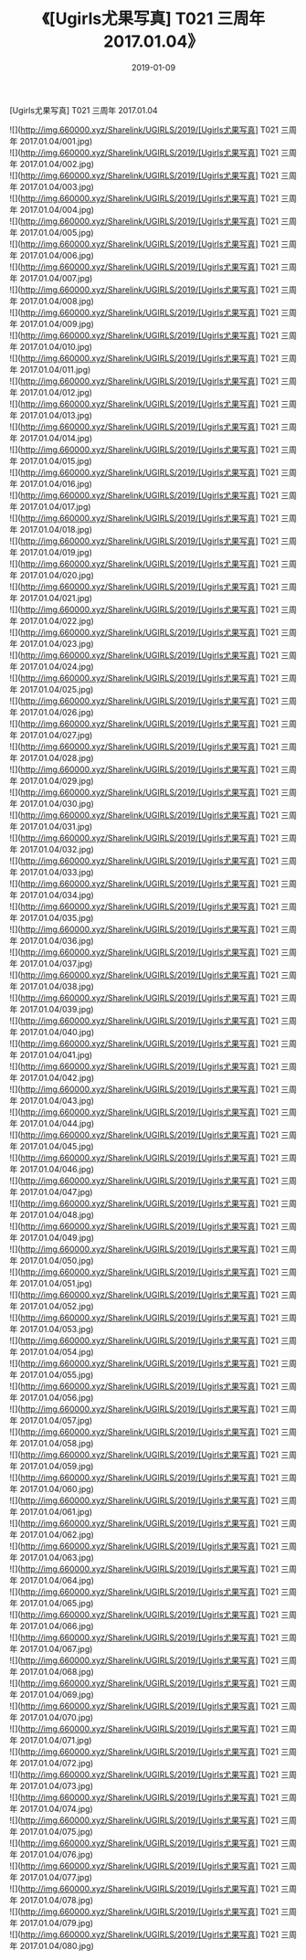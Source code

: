 ﻿---
layout: post
title:  《[Ugirls尤果写真] T021 三周年 2017.01.04》
date:   2019-01-09
img: http://img.660000.xyz/Sharelink/UGIRLS/2019/[Ugirls尤果写真] T021 三周年 2017.01.04/000.jpg
categories: [美女, 清纯, 唯美]
---

[Ugirls尤果写真] T021 三周年 2017.01.04

 ![](http://img.660000.xyz/Sharelink/UGIRLS/2019/[Ugirls尤果写真] T021 三周年 2017.01.04/001.jpg) <br>![](http://img.660000.xyz/Sharelink/UGIRLS/2019/[Ugirls尤果写真] T021 三周年 2017.01.04/002.jpg) <br>![](http://img.660000.xyz/Sharelink/UGIRLS/2019/[Ugirls尤果写真] T021 三周年 2017.01.04/003.jpg) <br>![](http://img.660000.xyz/Sharelink/UGIRLS/2019/[Ugirls尤果写真] T021 三周年 2017.01.04/004.jpg) <br>![](http://img.660000.xyz/Sharelink/UGIRLS/2019/[Ugirls尤果写真] T021 三周年 2017.01.04/005.jpg) <br>![](http://img.660000.xyz/Sharelink/UGIRLS/2019/[Ugirls尤果写真] T021 三周年 2017.01.04/006.jpg) <br>![](http://img.660000.xyz/Sharelink/UGIRLS/2019/[Ugirls尤果写真] T021 三周年 2017.01.04/007.jpg) <br>![](http://img.660000.xyz/Sharelink/UGIRLS/2019/[Ugirls尤果写真] T021 三周年 2017.01.04/008.jpg) <br>![](http://img.660000.xyz/Sharelink/UGIRLS/2019/[Ugirls尤果写真] T021 三周年 2017.01.04/009.jpg) <br>![](http://img.660000.xyz/Sharelink/UGIRLS/2019/[Ugirls尤果写真] T021 三周年 2017.01.04/010.jpg) <br>![](http://img.660000.xyz/Sharelink/UGIRLS/2019/[Ugirls尤果写真] T021 三周年 2017.01.04/011.jpg) <br>![](http://img.660000.xyz/Sharelink/UGIRLS/2019/[Ugirls尤果写真] T021 三周年 2017.01.04/012.jpg) <br>![](http://img.660000.xyz/Sharelink/UGIRLS/2019/[Ugirls尤果写真] T021 三周年 2017.01.04/013.jpg) <br>![](http://img.660000.xyz/Sharelink/UGIRLS/2019/[Ugirls尤果写真] T021 三周年 2017.01.04/014.jpg) <br>![](http://img.660000.xyz/Sharelink/UGIRLS/2019/[Ugirls尤果写真] T021 三周年 2017.01.04/015.jpg) <br>![](http://img.660000.xyz/Sharelink/UGIRLS/2019/[Ugirls尤果写真] T021 三周年 2017.01.04/016.jpg) <br>![](http://img.660000.xyz/Sharelink/UGIRLS/2019/[Ugirls尤果写真] T021 三周年 2017.01.04/017.jpg) <br>![](http://img.660000.xyz/Sharelink/UGIRLS/2019/[Ugirls尤果写真] T021 三周年 2017.01.04/018.jpg) <br>![](http://img.660000.xyz/Sharelink/UGIRLS/2019/[Ugirls尤果写真] T021 三周年 2017.01.04/019.jpg) <br>![](http://img.660000.xyz/Sharelink/UGIRLS/2019/[Ugirls尤果写真] T021 三周年 2017.01.04/020.jpg) <br>![](http://img.660000.xyz/Sharelink/UGIRLS/2019/[Ugirls尤果写真] T021 三周年 2017.01.04/021.jpg) <br>![](http://img.660000.xyz/Sharelink/UGIRLS/2019/[Ugirls尤果写真] T021 三周年 2017.01.04/022.jpg) <br>![](http://img.660000.xyz/Sharelink/UGIRLS/2019/[Ugirls尤果写真] T021 三周年 2017.01.04/023.jpg) <br>![](http://img.660000.xyz/Sharelink/UGIRLS/2019/[Ugirls尤果写真] T021 三周年 2017.01.04/024.jpg) <br>![](http://img.660000.xyz/Sharelink/UGIRLS/2019/[Ugirls尤果写真] T021 三周年 2017.01.04/025.jpg) <br>![](http://img.660000.xyz/Sharelink/UGIRLS/2019/[Ugirls尤果写真] T021 三周年 2017.01.04/026.jpg) <br>![](http://img.660000.xyz/Sharelink/UGIRLS/2019/[Ugirls尤果写真] T021 三周年 2017.01.04/027.jpg) <br>![](http://img.660000.xyz/Sharelink/UGIRLS/2019/[Ugirls尤果写真] T021 三周年 2017.01.04/028.jpg) <br>![](http://img.660000.xyz/Sharelink/UGIRLS/2019/[Ugirls尤果写真] T021 三周年 2017.01.04/029.jpg) <br>![](http://img.660000.xyz/Sharelink/UGIRLS/2019/[Ugirls尤果写真] T021 三周年 2017.01.04/030.jpg) <br>![](http://img.660000.xyz/Sharelink/UGIRLS/2019/[Ugirls尤果写真] T021 三周年 2017.01.04/031.jpg) <br>![](http://img.660000.xyz/Sharelink/UGIRLS/2019/[Ugirls尤果写真] T021 三周年 2017.01.04/032.jpg) <br>![](http://img.660000.xyz/Sharelink/UGIRLS/2019/[Ugirls尤果写真] T021 三周年 2017.01.04/033.jpg) <br>![](http://img.660000.xyz/Sharelink/UGIRLS/2019/[Ugirls尤果写真] T021 三周年 2017.01.04/034.jpg) <br>![](http://img.660000.xyz/Sharelink/UGIRLS/2019/[Ugirls尤果写真] T021 三周年 2017.01.04/035.jpg) <br>![](http://img.660000.xyz/Sharelink/UGIRLS/2019/[Ugirls尤果写真] T021 三周年 2017.01.04/036.jpg) <br>![](http://img.660000.xyz/Sharelink/UGIRLS/2019/[Ugirls尤果写真] T021 三周年 2017.01.04/037.jpg) <br>![](http://img.660000.xyz/Sharelink/UGIRLS/2019/[Ugirls尤果写真] T021 三周年 2017.01.04/038.jpg) <br>![](http://img.660000.xyz/Sharelink/UGIRLS/2019/[Ugirls尤果写真] T021 三周年 2017.01.04/039.jpg) <br>![](http://img.660000.xyz/Sharelink/UGIRLS/2019/[Ugirls尤果写真] T021 三周年 2017.01.04/040.jpg) <br>![](http://img.660000.xyz/Sharelink/UGIRLS/2019/[Ugirls尤果写真] T021 三周年 2017.01.04/041.jpg) <br>![](http://img.660000.xyz/Sharelink/UGIRLS/2019/[Ugirls尤果写真] T021 三周年 2017.01.04/042.jpg) <br>![](http://img.660000.xyz/Sharelink/UGIRLS/2019/[Ugirls尤果写真] T021 三周年 2017.01.04/043.jpg) <br>![](http://img.660000.xyz/Sharelink/UGIRLS/2019/[Ugirls尤果写真] T021 三周年 2017.01.04/044.jpg) <br>![](http://img.660000.xyz/Sharelink/UGIRLS/2019/[Ugirls尤果写真] T021 三周年 2017.01.04/045.jpg) <br>![](http://img.660000.xyz/Sharelink/UGIRLS/2019/[Ugirls尤果写真] T021 三周年 2017.01.04/046.jpg) <br>![](http://img.660000.xyz/Sharelink/UGIRLS/2019/[Ugirls尤果写真] T021 三周年 2017.01.04/047.jpg) <br>![](http://img.660000.xyz/Sharelink/UGIRLS/2019/[Ugirls尤果写真] T021 三周年 2017.01.04/048.jpg) <br>![](http://img.660000.xyz/Sharelink/UGIRLS/2019/[Ugirls尤果写真] T021 三周年 2017.01.04/049.jpg) <br>![](http://img.660000.xyz/Sharelink/UGIRLS/2019/[Ugirls尤果写真] T021 三周年 2017.01.04/050.jpg) <br>![](http://img.660000.xyz/Sharelink/UGIRLS/2019/[Ugirls尤果写真] T021 三周年 2017.01.04/051.jpg) <br>![](http://img.660000.xyz/Sharelink/UGIRLS/2019/[Ugirls尤果写真] T021 三周年 2017.01.04/052.jpg) <br>![](http://img.660000.xyz/Sharelink/UGIRLS/2019/[Ugirls尤果写真] T021 三周年 2017.01.04/053.jpg) <br>![](http://img.660000.xyz/Sharelink/UGIRLS/2019/[Ugirls尤果写真] T021 三周年 2017.01.04/054.jpg) <br>![](http://img.660000.xyz/Sharelink/UGIRLS/2019/[Ugirls尤果写真] T021 三周年 2017.01.04/055.jpg) <br>![](http://img.660000.xyz/Sharelink/UGIRLS/2019/[Ugirls尤果写真] T021 三周年 2017.01.04/056.jpg) <br>![](http://img.660000.xyz/Sharelink/UGIRLS/2019/[Ugirls尤果写真] T021 三周年 2017.01.04/057.jpg) <br>![](http://img.660000.xyz/Sharelink/UGIRLS/2019/[Ugirls尤果写真] T021 三周年 2017.01.04/058.jpg) <br>![](http://img.660000.xyz/Sharelink/UGIRLS/2019/[Ugirls尤果写真] T021 三周年 2017.01.04/059.jpg) <br>![](http://img.660000.xyz/Sharelink/UGIRLS/2019/[Ugirls尤果写真] T021 三周年 2017.01.04/060.jpg) <br>![](http://img.660000.xyz/Sharelink/UGIRLS/2019/[Ugirls尤果写真] T021 三周年 2017.01.04/061.jpg) <br>![](http://img.660000.xyz/Sharelink/UGIRLS/2019/[Ugirls尤果写真] T021 三周年 2017.01.04/062.jpg) <br>![](http://img.660000.xyz/Sharelink/UGIRLS/2019/[Ugirls尤果写真] T021 三周年 2017.01.04/063.jpg) <br>![](http://img.660000.xyz/Sharelink/UGIRLS/2019/[Ugirls尤果写真] T021 三周年 2017.01.04/064.jpg) <br>![](http://img.660000.xyz/Sharelink/UGIRLS/2019/[Ugirls尤果写真] T021 三周年 2017.01.04/065.jpg) <br>![](http://img.660000.xyz/Sharelink/UGIRLS/2019/[Ugirls尤果写真] T021 三周年 2017.01.04/066.jpg) <br>![](http://img.660000.xyz/Sharelink/UGIRLS/2019/[Ugirls尤果写真] T021 三周年 2017.01.04/067.jpg) <br>![](http://img.660000.xyz/Sharelink/UGIRLS/2019/[Ugirls尤果写真] T021 三周年 2017.01.04/068.jpg) <br>![](http://img.660000.xyz/Sharelink/UGIRLS/2019/[Ugirls尤果写真] T021 三周年 2017.01.04/069.jpg) <br>![](http://img.660000.xyz/Sharelink/UGIRLS/2019/[Ugirls尤果写真] T021 三周年 2017.01.04/070.jpg) <br>![](http://img.660000.xyz/Sharelink/UGIRLS/2019/[Ugirls尤果写真] T021 三周年 2017.01.04/071.jpg) <br>![](http://img.660000.xyz/Sharelink/UGIRLS/2019/[Ugirls尤果写真] T021 三周年 2017.01.04/072.jpg) <br>![](http://img.660000.xyz/Sharelink/UGIRLS/2019/[Ugirls尤果写真] T021 三周年 2017.01.04/073.jpg) <br>![](http://img.660000.xyz/Sharelink/UGIRLS/2019/[Ugirls尤果写真] T021 三周年 2017.01.04/074.jpg) <br>![](http://img.660000.xyz/Sharelink/UGIRLS/2019/[Ugirls尤果写真] T021 三周年 2017.01.04/075.jpg) <br>![](http://img.660000.xyz/Sharelink/UGIRLS/2019/[Ugirls尤果写真] T021 三周年 2017.01.04/076.jpg) <br>![](http://img.660000.xyz/Sharelink/UGIRLS/2019/[Ugirls尤果写真] T021 三周年 2017.01.04/077.jpg) <br>![](http://img.660000.xyz/Sharelink/UGIRLS/2019/[Ugirls尤果写真] T021 三周年 2017.01.04/078.jpg) <br>![](http://img.660000.xyz/Sharelink/UGIRLS/2019/[Ugirls尤果写真] T021 三周年 2017.01.04/079.jpg) <br>![](http://img.660000.xyz/Sharelink/UGIRLS/2019/[Ugirls尤果写真] T021 三周年 2017.01.04/080.jpg) <br>